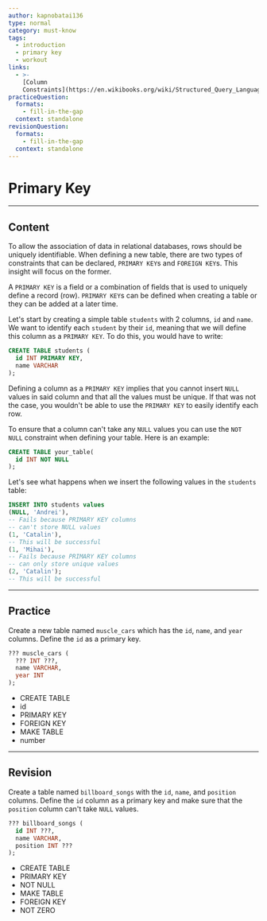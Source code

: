 ```yaml
---
author: kapnobatai136
type: normal
category: must-know
tags:
  - introduction
  - primary key
  - workout
links:
  - >-
    [Column
    Constraints](https://en.wikibooks.org/wiki/Structured_Query_Language/Create_Table#Column_Constraint){website}
practiceQuestion:
  formats:
    - fill-in-the-gap
  context: standalone
revisionQuestion:
  formats:
    - fill-in-the-gap
  context: standalone
---
```


# Primary Key


---

## Content

To allow the association of data in relational databases, rows should be uniquely identifiable. When defining a new table, there are two types of constraints that can be declared, `PRIMARY KEY`s and `FOREIGN KEY`s. This insight will focus on the former. 

A `PRIMARY KEY` is a field or a combination of fields that is used to uniquely define a record (row). `PRIMARY KEY`s can be defined when creating a table or they can be added at a later time.

Let's start by creating a simple table `students` with 2 columns, `id` and `name`. We want to identify each `student` by their `id`, meaning that we will define this column as a `PRIMARY KEY`. To do this, you would have to write:

```sql
CREATE TABLE students (
  id INT PRIMARY KEY,
  name VARCHAR
);
```

Defining a column as a `PRIMARY KEY` implies that you cannot insert `NULL` values in said column and that all the values must be unique. If that was not the case, you wouldn't be able to use the `PRIMARY KEY` to easily identify each row.

To ensure that a column can't take any `NULL` values you can use the `NOT NULL` constraint when defining your table. Here is an example:

```sql
CREATE TABLE your_table(
  id INT NOT NULL
);
```

Let's see what happens when we insert the following values in the `students` table:

```sql
INSERT INTO students values
(NULL, 'Andrei'), 
-- Fails because PRIMARY KEY columns
-- can't store NULL values
(1, 'Catalin'), 
-- This will be successful
(1, 'Mihai'), 
-- Fails because PRIMARY KEY columns
-- can only store unique values
(2, 'Catalin'); 
-- This will be successful
```


---

## Practice

Create a new table named `muscle_cars` which has the `id`, `name`, and `year` columns. Define the `id` as a primary key.

```sql
??? muscle_cars (
  ??? INT ???,
  name VARCHAR,
  year INT
);
```

- CREATE TABLE
- id
- PRIMARY KEY
- FOREIGN KEY
- MAKE TABLE
- number


---

## Revision

Create a table named `billboard_songs` with the `id`, `name`, and `position` columns. Define the `id` column as a primary key and make sure that the `position` column can't take `NULL` values.

```sql
??? billboard_songs (
  id INT ???,
  name VARCHAR,
  position INT ???
);
```

- CREATE TABLE
- PRIMARY KEY
- NOT NULL
- MAKE TABLE
- FOREIGN KEY
- NOT ZERO
